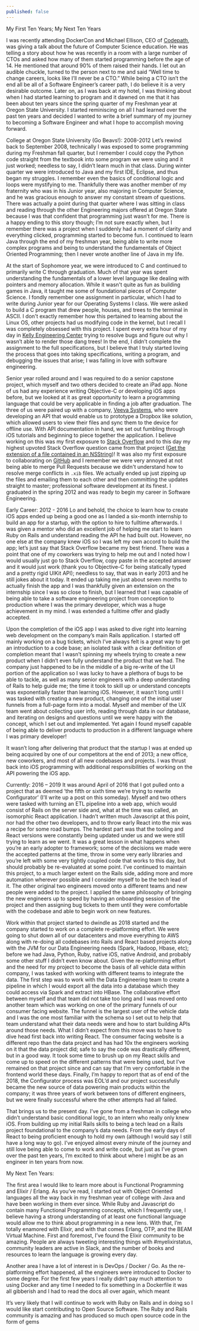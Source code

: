 ```yaml
---
published: false
---
```

My First Ten Years; My Next Ten Years

I was recently attending DockerCon and Michael Ellison, CEO of [Codepath](https://codepath.org/), was giving a talk about the future of Computer Science education. He was telling a story about how he was recently in a room with a large number of CTOs and asked how many of them started programming before the age of 14. He mentioned that around 90% of them raised their hands. I let out an audible chuckle, turned to the person next to me and said “Well time to change careers, looks like I’ll never be a CTO.” While being a CTO isn’t the end all be all of a Software Engineer’s career path, I do believe it is a very desirable outcome. Later on, as I was back at my hotel, I was thinking about when I had started learning to program and it dawned on me that it has been about ten years since the spring quarter of my Freshman year at Oregon State University. I started reminiscing on all I had learned over the past ten years and decided I wanted to write a brief summary of my journey to becoming a Software Engineer and what I hope to accomplish moving forward.

College at Oregon State University (Go Beavs!): 2008-2012
Let’s rewind back to September 2008, technically I was exposed to some programming during my Freshman fall quarter, but I remember I could copy the Python code straight from the textbook into some program we were using and it just worked; needless to say, I didn’t learn much in that class. During winter quarter we were introduced to Java and my first IDE, Eclipse, and thus began my struggles. I remember even the basics of conditional logic and loops were mystifying to me. Thankfully there was another member of my fraternity who was in his Junior year, also majoring in Computer Science, and he was gracious enough to answer my constant stream of questions. There was actually a point during that quarter where I was sitting in class and reading through the other Engineering majors offered at Oregon State because I was that confident that programming just wasn’t for me. There is a happy ending to this story though; I’m not sure exactly when, but I remember there was a project when I suddenly had a moment of clarity and everything clicked, programming started to become fun. I continued to learn Java through the end of my freshman year, being able to write more complex programs and being to understand the fundamentals of Object Oriented Programming; then I never wrote another line of Java in my life.

At the start of Sophomore year, we were introduced to C and continued to primarily write C through graduation. Much of that year was spent understanding the fundamentals of a lower level language like dealing with pointers and memory allocation. While it wasn't quite as fun as building games in Java, it taught me some of foundational pieces of Computer Science. I fondly remember one assignment in particular, which I had to write during Junior year for our Operating Systems I class. We were asked to build a C program that drew people, houses, and trees to the terminal in ASCII. I don't exactly remember how this pertained to learning about the Linux OS, other projects had us modifying code in the kernel, but I recall I was completely obsessed with this project. I spent every extra hour of my day in [Kelly Engineering Center](https://eecs.oregonstate.edu/about-eecs/our-building) trying to resolve bugs and figure out why I wasn’t able to render those dang trees! In the end, I didn’t complete the assignment to the full specifications, but I believe that I truly started loving the process that goes into taking specifications, writing a program, and debugging the issues that arise; I was falling in love with software engineering.

Senior year rolled around and I was required to do a senior capstone project, which myself and two others decided to create an iPad app. None of us had any experience writing Objective-C or developing iOS apps before, but we looked at it as great opportunity to learn a programming language that could be very applicable in finding a job after graduation. The three of us were paired up with a company, [Veeva Systems](https://www.veeva.com/), who were developing an API that would enable us to prototype a Dropbox like solution, which allowed users to view their files and sync them to the device for offline use. With API documentation in hand, we set out fumbling through iOS tutorials and beginning to piece together the application. I believe working on this was my first exposure to [Stack Overflow](https://stackoverflow.com/) and to this day my highest upvoted Stack Overflow question came from that project ([Get the extension of a file contained in an NSString](https://stackoverflow.com/questions/9245123/get-the-extension-of-a-file-contained-in-an-nsstring))! It was also my first exposure to collaborating on [GitHub](https://github.com/) and I remember we were very annoyed at not being able to merge Pull Requests because we didn't understand how to resolve merge conflicts in `.xib` files. We actually ended up just zipping up the files and emailing them to each other and then committing the updates straight to master; professional software development at its finest. I graduated in the spring 2012 and was ready to begin my career in Software Engineering.

Early Career: 2012 - 2016
Lo and behold, the choice to learn how to create iOS apps ended up being a good one as I landed a six-month internship to build an app for a startup, with the option to hire to fulltime afterwards. I was given a mentor who did an excellent job of helping me start to learn Ruby on Rails and understand reading the API he had built out. However, no one else at the company knew iOS so I was left my own accord to build the app; let’s just say that Stack Overflow became my best friend. There was a point that one of my coworkers was trying to help me out and I noted how I would usually just go to Stack Overflow, copy paste in the accepted answer and it would just work (thank you to Objective-C for being statically typed and a pretty rigid UIKit API); needless to say, that was in early 2013 and he still jokes about it today. It ended up taking me just about seven months to actually finish the app and I was thankfully given an extension on the internship since I was so close to finish, but I learned that I was capable of being able to take a software engineering project from conception to production where I was the primary developer, which was a huge achievement in my mind. I was extended a fulltime offer and gladly accepted.

Upon the completion of the iOS app I was asked to dive right into learning web development on the company’s main Rails application. I started off mainly working on a bug tickets, which I’ve always felt is a great way to get an introduction to a code base; an isolated task with a clear definition of completion meant that I wasn’t spinning my wheels trying to create a new product when I didn’t even fully understand the product that we had. The company just happened to be in the middle of a big re-write of the UI portion of the application so I was lucky to have a plethora of bugs to be able to tackle, as well as many senior engineers with a deep understanding of Rails to help guide me; the time it took to skill up or understand concepts was exponentially faster than learning iOS. However, it wasn’t long until I was tasked with creating a new product, changing one of the initial user funnels from a full-page form into a modal. Myself and member of the UX team went about collecting user info, reading through data in our database, and iterating on designs and questions until we were happy with the concept, which I set out and implemented. Yet again I found myself capable of being able to deliver products to production in a different language where I was primary developer!

It wasn’t long after delivering that product that the startup I was at ended up being acquired by one of our competitors at the end of 2013; a new office, new coworkers, and most of all new codebases and projects. I was thrust back into iOS programming with additional responsibilities of working on the API powering the iOS app. 

Currently: 2016 – 2019
It was around April of 2016 that I got pulled onto a project that as deemed ‘the fifth or sixth time we’re trying to rewrite Configurator’ (I’ll write up a post on this someday). Myself and two others were tasked with turning an ETL pipeline into a web app, which would consist of Rails on the server side and, what at the time was called, an isomorphic React application. I hadn’t written much Javascript at this point, nor had the other two developers, and to throw early React into the mix was a recipe for some road bumps. The hardest part was that the tooling and React versions were constantly being updated under us and we were still trying to learn as we went. It was a great lesson in what happens when you’re an early adopter to framework; some of the decisions we made were the accepted patterns at the time, throw in some very early libraries and you’re left with some very tightly coupled code that works to this day, but should probably be re-evaluated at some point. I’ve continued to maintain this project, to a much larger extent on the Rails side, adding more and more automation wherever possible and I consider myself to be the tech lead of it. The other original two engineers moved onto a different teams and new people were added to the project. I applied the same philosophy of bringing the new engineers up to speed by having an onboarding session of the project and then assigning bug tickets to them until they were comfortable with the codebase and able to begin work on new features. 

Work within that project started to dwindle as 2018 started and the company started to work on a complete re-platforming effort. We were going to shut down all of our datacenters and move everything to AWS along with re-doing all codebases into Rails and React based projects along with the JVM for our Data Engineering needs (Spark, Hadoop, Hbase, etc); before we had Java, Python, Ruby, native iOS, native Android, and probably some other stuff I didn’t even know about. Given the re-platforming effort and the need for my project to become the basis of all vehicle data within company, I was tasked with working with different teams to integrate the data. The first step was to work with the Data Engineering team to create a pipeline in which I would export all the data into a database which they could access via Spark and extract into HBase. The collaborative effort between myself and that team did not take too long and I was moved onto another team which was working on one of the primary funnels of our consumer facing website. The funnel is the largest user of the vehicle data and I was the one most familiar with the schema so I set out to help that team understand what their data needs were and how to start building APIs around those needs. What I didn’t expect from this move was to have to dive head first back into writing React. The consumer facing website is a different repo than the data project and has had 10x the engineers working on it that the data project did; safe to say the code was drastically different, but in a good way. It took some time to brush up on my React skills and come up to speed on the different patterns that were being used, but I’ve remained on that project since and can say that I’m very comfortable in the frontend world these days. Finally, I’m happy to report that as of end of the 2018, the Configurator process was EOL’d and our project successfully became the new source of data powering main products within the company; it was three years of work between tons of different engineers, but we were finally successful where the other attempts had all failed.

That brings us to the present day. I’ve gone from a freshman in college who didn’t understand basic conditional logic, to an intern who really only knew iOS. From building up my initial Rails skills to being a tech lead on a Rails project foundational to the company’s data needs. From the early days of React to being proficient enough to hold my own (although I would say I still have a long way to go). I’ve enjoyed almost every minute of the journey and still love being able to come to work and write code, but just as I’ve grown over the past ten years, I’m excited to think about where I might be as an engineer in ten years from now.

My Next Ten Years:

The first area I would like to learn more about is Functional Programming and Elixir / Erlang. As you’ve read, I started out with Object Oriented languages all the way back in my freshman year of college with Java and have been working in them ever since. While Ruby and Javascript do contain many Functional Programming concepts, which I frequently use, I believe having a strong understanding of at least one functional language would allow me to think about programming in a new lens. With that, I’m totally enamored with Elixir, and with that comes Erlang, OTP, and the BEAM Virtual Machine. First and foremost, I’ve found the Elixir community to be amazing. People are always tweeting interesting things with #myelixirstatus, community leaders are active in Slack, and the number of books and resources to learn the language is growing every day. 

Another area I have a lot of interest in is DevOps / Docker / Go. As the re-platforming effort happened, all the engineers were introduced to Docker to some degree. For the first few years I really didn’t pay much attention to using Docker and any time I needed to fix something in a Dockerfile it was all gibberish and I had to read the docs all over again, which meant

It’s very likely that I will continue to work with Ruby on Rails and in doing so I would like start contributing to Open Source Software. The Ruby and Rails community is amazing and has produced so much open source code in the form of gems


